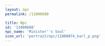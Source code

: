 ```yaml
---
layout: npc
permalink: /11000680

title: Npc
id: '11000680'
npc_name: 'Minister''s Soul'
icon_url: 'portrait/npc/11000074_karl_p.png'
---
```

